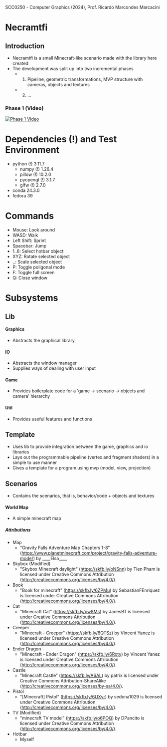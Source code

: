 SCC0250 - Computer Graphics (2024), Prof. Ricardo Marcondes Marcacini
# Necramtfi
## Introduction
- Necramtfi is a small Minecraft-like scenario made with the library here created
- The development was split up into two incremental phases
    - 1. Pipeline, geometric transformations, MVP structure with cameras, objects and textures
    - 2. ...
### Phase 1 (Video)
[![Phase 1 Video](http://img.youtube.com/vi/5w5zoETEjNw/maxresdefault.jpg)](http://www.youtube.com/watch?v=5w5zoETEjNw)

# Dependencies (!) and Test Environment
- python (!) 3.11.7
    - numpy (!) 1.26.4
    - pillow (!) 10.2.0
    - pyopengl (!) 3.1.7
    - glfw (!) 2.7.0
- conda 24.3.0
- fedora 39

# Commands
- Mouse: Look around
- WASD: Walk
- Left Shift: Sprint
- Spacebar: Jump
- 1..6: Select hotbar object
- XYZ: Rotate selected object
- ,.: Scale selected object
- P: Toggle poligonal mode
- F: Toggle full screen
- Q: Close window

# Subsystems
## Lib
#### Graphics
- Abstracts the graphical library
#### IO
- Abstracts the window manager
- Supplies ways of dealing with user input
#### Game
- Provides boilerplate code for a 'game -> scenario -> objects and camera' hierarchy
#### Util
- Provides useful features and functions

## Template
- Uses lib to provide integration between the game, graphics and io libraries
- Lays out the programmable pipeline (vertex and fragment shaders) in a simple to use manner
- Gives a template for a program using mvp (model, view, projection)

## Scenarios
- Contains the scenarios, that is, behavior/code + objects and textures
#### World Map
- A simple minecraft map
##### Attributions
- Map
    - "Gravity Falls Adventure Map Chapters 1-8" (https://www.planetminecraft.com/project/gravity-falls-adventure-mode/) by \_\_\_\_Elsa\_\_\_\_
- Skybox (Modified)
    - "Skybox Minecraft daylight" (https://skfb.ly/oNSnn) by Tien Pham is licensed under Creative Commons Attribution (http://creativecommons.org/licenses/by/4.0/).
- Book
    - "Book for minecraft" (https://skfb.ly/6ZPMu) by SebastianFEnriquez is licensed under Creative Commons Attribution (http://creativecommons.org/licenses/by/4.0/).
- Cat
    - "Minecraft Cat" (https://skfb.ly/ow8Ms) by JanesBT is licensed under Creative Commons Attribution (http://creativecommons.org/licenses/by/4.0/).
- Creeper
    - "Minecraft - Creeper" (https://skfb.ly/6QTSz) by Vincent Yanez is licensed under Creative Commons Attribution (http://creativecommons.org/licenses/by/4.0/).
- Ender Dragon
    - "Minecraft - Ender Dragon" (https://skfb.ly/6Roty) by Vincent Yanez is licensed under Creative Commons Attribution (http://creativecommons.org/licenses/by/4.0/).
- Castle
    - "Minecraft Castle" (https://skfb.ly/A6AL) by patrix is licensed under Creative Commons Attribution-ShareAlike (http://creativecommons.org/licenses/by-sa/4.0/).
- Pistol
    - "[Minecraft] Pistol" (https://skfb.ly/6UXyr) by sedona1029 is licensed under Creative Commons Attribution (http://creativecommons.org/licenses/by/4.0/).
- TV (Modified)
    - "minecraft TV model" (https://skfb.ly/o6POQ) by DPancito is licensed under Creative Commons Attribution (http://creativecommons.org/licenses/by/4.0/).
- Hotbar
    - Myself
